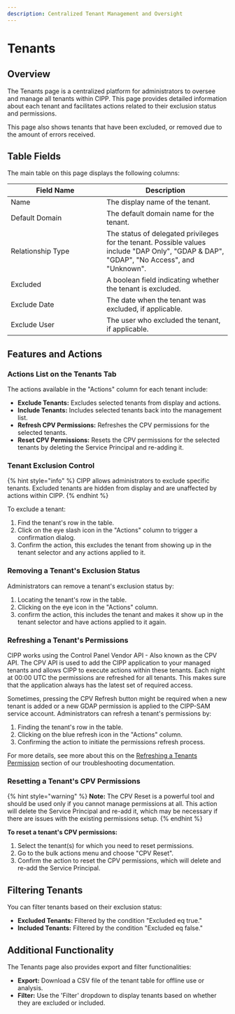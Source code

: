 ```yaml
---
description: Centralized Tenant Management and Oversight
---
```


# Tenants

## Overview

The Tenants page is a centralized platform for administrators to oversee and manage all tenants within CIPP. This page provides detailed information about each tenant and facilitates actions related to their exclusion status and permissions.

This page also shows tenants that have been excluded, or removed due to the amount of errors received.

## Table Fields

The main table on this page displays the following columns:

<table><thead><tr><th width="203">Field Name</th><th>Description</th></tr></thead><tbody><tr><td>Name</td><td>The display name of the tenant.</td></tr><tr><td>Default Domain</td><td>The default domain name for the tenant.</td></tr><tr><td>Relationship Type</td><td>The status of delegated privileges for the tenant. Possible values include "DAP Only", "GDAP &#x26; DAP", "GDAP", "No Access", and "Unknown".</td></tr><tr><td>Excluded</td><td>A boolean field indicating whether the tenant is excluded.</td></tr><tr><td>Exclude Date</td><td>The date when the tenant was excluded, if applicable.</td></tr><tr><td>Exclude User</td><td>The user who excluded the tenant, if applicable.</td></tr></tbody></table>

## Features and Actions

### Actions List on the Tenants Tab

The actions available in the "Actions" column for each tenant include:

* **Exclude Tenants:** Excludes selected tenants from display and actions.
* **Include Tenants:** Includes selected tenants back into the management list.
* **Refresh CPV Permissions:** Refreshes the CPV permissions for the selected tenants.
* **Reset CPV Permissions:** Resets the CPV permissions for the selected tenants by deleting the Service Principal and re-adding it.

### Tenant Exclusion Control

{% hint style="info" %}
CIPP allows administrators to exclude specific tenants. Excluded tenants are hidden from display and are unaffected by actions within CIPP.
{% endhint %}

To exclude a tenant:

1. Find the tenant's row in the table.
2. Click on the eye slash icon in the "Actions" column to trigger a confirmation dialog.
3. Confirm the action, this excludes the tenant from showing up in the tenant selector and any actions applied to it.

### Removing a Tenant's Exclusion Status

Administrators can remove a tenant's exclusion status by:

1. Locating the tenant's row in the table.
2. Clicking on the eye icon in the "Actions" column.
3. confirm the action, this includes the tenant and makes it show up in the tenant selector and have actions applied to it again.

### Refreshing a Tenant's Permissions

CIPP works using the Control Panel Vendor API - Also known as the CPV API. The CPV API is used to add the CIPP application to your managed tenants and allows CIPP to execute actions within these tenants. Each night at 00:00 UTC the permissions are refreshed for all tenants. This makes sure that the application always has the latest set of required access.

Sometimes, pressing the CPV Refresh button might be required when a new tenant is added or a new GDAP permission is applied to the CIPP-SAM service account. Administrators can refresh a tenant's permissions by:

1. Finding the tenant's row in the table.
2. Clicking on the blue refresh icon in the "Actions" column.
3. Confirming the action to initiate the permissions refresh process.

For more details, see more about this on the [Refreshing a Tenants Permission](tenants.md#refreshing-a-tenants-permissions) section of our troubleshooting documentation.

### Resetting a Tenant's CPV Permissions

{% hint style="warning" %}
**Note:** The CPV Reset is a powerful tool and should be used only if you cannot manage permissions at all. This action will delete the Service Principal and re-add it, which may be necessary if there are issues with the existing permissions setup.
{% endhint %}

**To reset a tenant's CPV permissions:**

1. Select the tenant(s) for which you need to reset permissions.
2. Go to the bulk actions menu and choose "CPV Reset".
3. Confirm the action to reset the CPV permissions, which will delete and re-add the Service Principal.

## Filtering Tenants

You can filter tenants based on their exclusion status:

* **Excluded Tenants:** Filtered by the condition "Excluded eq true."
* **Included Tenants:** Filtered by the condition "Excluded eq false."

## Additional Functionality

The Tenants page also provides export and filter functionalities:

* **Export:** Download a CSV file of the tenant table for offline use or analysis.
* **Filter:** Use the 'Filter' dropdown to display tenants based on whether they are excluded or included.

